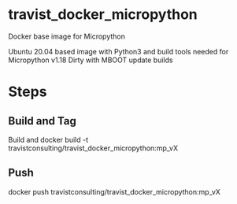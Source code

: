 # travist_docker_micropython
Docker base image for Micropython

Ubuntu 20.04 based image with Python3 and build tools needed for Micropython v1.18 Dirty with MBOOT update builds


# Steps

## Build and Tag
Build and
docker build -t travistconsulting/travist_docker_micropython:mp_vX

## Push
docker push travistconsulting/travist_docker_micropython:mp_vX